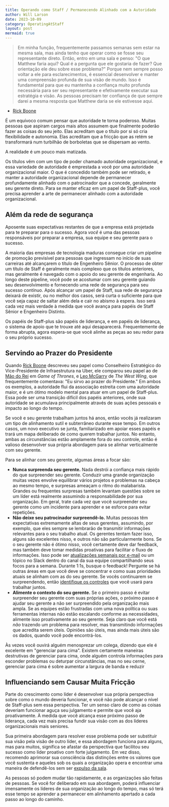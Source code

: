 ```yaml
---
title: Operando como Staff / Permanecendo Alinhado com a Autoridade
author: Will Larson 
date: 2023-10-09
category: OperatingAtStaff
layout: post
mermaid: true
---
```


> Em minha função, frequentemente passamos semanas sem estar na mesma sala, mas ainda tenho que operar como se fosse seu representante direto. Então, entro em uma sala e penso: "O que Matthew faria aqui? Qual é a pergunta que ele gostaria de fazer? Que orientação ele deu sobre esse problema?" Porque nem sempre posso voltar a ele para esclarecimentos, é essencial desenvolver e manter uma compreensão profunda de sua visão de mundo. Isso é fundamental para que eu mantenha a confiança muito profunda necessária para ser seu representante e efetivamente executar sua estratégia e visão. As pessoas precisam ter confiança de que sempre darei a mesma resposta que Matthew daria se ele estivesse aqui.
- [Rick Boone](/stories/rick-boone)

É um equívoco comum pensar que autoridade te torna poderoso. Muitas pessoas que aspiram cargos mais altos assumem que finalmente poderão fazer as coisas do seu jeito. Elas acreditam que o título por si só cria flexibilidade e autonomia. Elas acreditam que a fricção que as retém se transformará num turbilhão de borboletas que se dispersam ao vento.

A realidade é um pouco mais matizada.

Os títulos vêm com um tipo de poder chamado autoridade organizacional, e essa variedade de autoridade é emprestada a você por uma autoridade organizacional maior. O que é concedido também pode ser retirado, e manter a autoridade organizacional depende de permanecer profundamente alinhado com o patrocinador que a concede, geralmente seu gerente direto. Para se manter eficaz em um papel de Staff-plus, você precisa aprender a arte de permanecer alinhado com a autoridade organizacional.


## Além da rede de segurança

Aposente suas expectativas restantes de que a empresa está projetada para te preparar para o sucesso. Agora *você* é uma das pessoas responsáveis por preparar a empresa, sua equipe e seu gerente para o sucesso.

A maioria das empresas de tecnologia maduras consegue criar um pipeline de promoção previsível para pessoas que ingressam no início de suas carreiras até alcançarem o título de Engenheiro Sênior. O processo de obter um título de Staff é geralmente mais complexo que os títulos anteriores, mas geralmente é navegado com o apoio do seu gerente de engenharia. Ao longo deste pipeline, você pode se acostumar com seu gerente guiando seu desenvolvimento e fornecendo uma rede de segurança para seu sucesso contínuo. Após alcançar um papel de Staff, sua rede de segurança deixará de existir, ou no melhor dos casos, será curta o suficiente para que você seja capaz de saltar além dela e cair no abismo à espera. Isso será cada vez mais verdade à medida que você avança para papéis de Staff Sênior e Engenheiro Distinto.

Os papéis de Staff-plus são papéis de liderança, e em papéis de liderança, o sistema de apoio que te trouxe até aqui desaparecerá. Frequentemente de forma abrupta, agora espera-se que você alinhe as peças ao seu redor para o seu próprio sucesso.

## Servindo ao Prazer do Presidente

Quando [Rick Boone](/stories/rick-boone) descreveu seu papel como Conselheiro Estratégico do Vice-Presidente de Infraestrutura na Uber, ele comparou seu papel ao de [Mão do Rei](https://awoiaf.westeros.org/index.php/Hand_of_the_King) em *Game of Thrones*, e [Leo McGarry](https://westwing.fandom.com/wiki/Leo_McGarry) de *The West Wing*, que frequentemente comentava: "Eu sirvo ao prazer do Presidente." Em ambos os exemplos, a autoridade flui da associação estreita com uma autoridade maior, e é um ótimo modelo mental para atuar em um papel de Staff-plus. Essa pode ser uma transição difícil dos papéis anteriores, onde sua autoridade se acumulava principalmente através de suas ações pessoais e impacto ao longo do tempo.

Se você e seu gerente trabalham juntos há anos, então vocês já realizaram um tipo de alinhamento sutil e subterrâneo durante esse tempo. Em outros casos, um novo executivo se junta, familiarizado em apoiar esses papéis e trará um mapa deliberado de como querem trabalhar juntos. No entanto, ambas as circunstâncias estão amplamente fora do seu controle, então é valioso desenvolver sua própria abordagem para se alinhar verticalmente com seu gerente.

Para se alinhar com seu gerente, algumas áreas a focar são:

- **Nunca surpreenda seu gerente.** Nada destrói a confiança mais rápido do que surpreender seu gerente. Conduzir uma grande organização muitas vezes envolve equilibrar vários projetos e problemas na cabeça ao mesmo tempo, e surpresas ameaçam o ritmo do malabarista. Grandes ou frequentes surpresas também levantam questões sobre se um líder está realmente assumindo a responsabilidade por sua organização. Em geral, trate cada vez que você surpreender seu gerente como um incidente para aprender e se esforce para evitar repetições.
- **Não deixe seu patrocinador surpreendê-lo.** Muitas pessoas têm expectativas extremamente altas de seus gerentes, assumindo, por exemplo, que eles sempre se lembrarão de transmitir informações relevantes para o seu trabalho atual. Os gerentes tentam fazer isso, alguns são excelentes nisso, e outros não são particularmente bons. Se o seu gerente não é ótimo nisso, você certamente deve dar feedback, mas também deve tomar medidas proativas para facilitar o fluxo de informações. Isso pode ser [atualizações semanais por e-mail](https://lethain.com/weekly-updates/) ou um tópico no Slack dentro do canal da sua equipe compartilhando seus focos para a semana. Durante 1:1s, busque o feedback! Pergunte se há outras áreas em que você deve se concentrar e como suas prioridades atuais se alinham com as do seu gerente. Se vocês continuarem se surpreendendo, então [identifique os controles](https://lethain.com/identify-your-controls/) que você usará para trabalhar juntos.
- **Alimente o contexto do seu gerente.** Se o primeiro passo é evitar surpreender seu gerente com suas próprias ações, o próximo passo é ajudar seu gerente a não ser surpreendido pela organização mais ampla. Se as equipes estão frustradas com uma nova política ou suas ferramentas internas não estão escalando conforme as necessidades, alimente isso proativamente ao seu gerente. Seja claro que você está *não* trazendo um problema para resolver, mas transmitindo informações que acredita serem úteis. Opiniões são úteis, mas ainda mais úteis são os dados, quando você pode encontrá-los.

Às vezes você ouvirá alguém menosprezar um colega, dizendo que ele é excelente em "gerenciar para cima". Existem certamente maneiras destrutivas de gerenciar para cima, onde alguém controla informações para esconder problemas ou deturpar circunstâncias, mas no seu cerne, gerenciar para cima é sobre aumentar a largura de banda e reduzir

## Influenciando sem Causar Muita Fricção

Parte do crescimento como líder é desenvolver sua própria perspectiva sobre como o mundo deveria funcionar, e você não pode alcançar o nível de Staff-plus sem essa perspectiva. Ter um senso claro de como as coisas deveriam funcionar aguça seu julgamento e permite que você aja proativamente. À medida que você alcança esse próximo passo de liderança, cada vez mais precisa fundir sua visão com as dos líderes organizacionais mais seniores.

Sua primeira abordagem para resolver esse problema pode ser substituir sua visão pela visão de outro líder, e essa abordagem funciona para alguns, mas para muitos, significa se afastar da perspectiva que facilitou seu sucesso como líder proativo com forte julgamento. Em vez disso, recomendo aprimorar sua consciência das distinções entre os valores que você sustenta e aqueles sob os quais a organização opera e encontrar uma maneira de defendê-los sem ser [expulso da sala](https://lethain.com/getting-in-the-room/).

As pessoas só podem mudar tão rapidamente, e as organizações são feitas de pessoas. Se você for deliberado em sua abordagem, poderá influenciar imensamente os líderes de sua organização ao longo do tempo, mas só terá esse tempo se aprender a permanecer em alinhamento apertado a cada passo ao longo do caminho.
